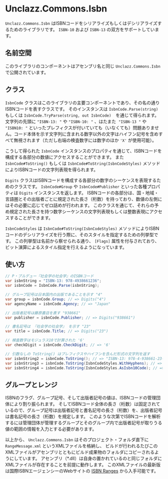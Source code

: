 # Unclazz.Commons.Isbn

`Unclazz.Commons.Isbn` はISBNコードをシリアライズもしくはデシリアライズするためのライブラリです。
`ISBN-10` および `ISBN-13` の双方をサポートしています。

## 名前空間

このライブラリのコンポーネントはアセンブリ名と同じ `Unclazz.Commons.Isbn` で公開されています。

## クラス

`IsbnCode` クラスはこのライブラリの主要コンポーネントであり、その名の通りISBNコードを表すクラスです。
そのインスタンスは `IsbnCode.Parse(string)` もしくは `IsbnCode.TryParse(string, out IsbnCode)`　を通じて得られます。
文字列の先頭に `"ISBN-13: "` や `"ISBN-10: "` 、はたまた  `"ISBN-13 "` や `"ISBN10: "` といったプレフィクスが付いていても（いなくても）問題ありません。コード本体を示す文字列に含まれる数字以外の文字はハイフン記号を含めすべて無視されます（ただし右端の検査数字には数字のほか `'X'` が使用可能）。

こうして得られた `IsbnCode` インスタンスのプロパティを通じて、ISBNコードを構成する各部分の数値にアクセスすることができます。
また `IsbnCode#ToString()` もしくは `IsbnCode#ToString(IsbnCodeStyles)` メソッドによりISBNコードの文字列表現を得られます。

`Digits` クラスはISBNコードを構成する各部分の数字のシーケンスを表現するためのクラスです。
`IsbnCode#Group` や `IsbnCode#Publisher` といった各種プロパティは `Digits` インスタンスを返します。
ISBNコードの各部分は、国・地域・言語圏とその出版者ごとに規定された長さ（桁数）を持っており、数値の左側にはその必要に応じてゼロ詰めが行われます。
このクラスを通じて、それらの予め規定された長さを持つ数字シーケンスの文字列表現もしくは整数表現にアクセスすることができます。

`IsbnCodeStyles` は `IsbnCode#ToString(IsbnCodeStyles)` メソッドによりISBNコードのデシリアライズを行う際に、そのスタイルを指定するための列挙型です。
この列挙型は名前から察せられる通り、 `[Flags]` 属性を付与されており、ビット演算によるスタイル指定を行えるようになっています。

## 使い方

```cs
// P・ブルデュー『社会学の社会学』のISBNコード
var isbnString = "ISBN-13: 978-4938661236";
var isbnCode = IsbnCode.Parse(isbnString);

// グループ記号は日本国内の出版であることを示す "4"
var group = isbnCode.Group; // => Digits("4")
var agencyName = isbnCode.Agency; // => "Japan"

// 出版者記号は藤原書店を表す "938661"
var publisher = isbnCode.Publisher; // => Digits("938661")

// 書名記号は 『社会学の社会学』 を示す "23"
var title = isbnCode.Title; // => Digits("23")

// 検査数字はモジュラス10で計算された '6'
var checkDigit = isbnCode.CheckDigit; // => '6'

// 引数なしの ToString() はプレフィクスやハイフンを含んだ形式の文字列を返す
var isbnString2 = isbnCode.ToString(); // => "ISBN-13: 978-4-938661-23-6"
var isbnString3 = isbnCode.ToString(IsbnCodeStyles.WithHyphens); // =>  "978-4-938661-23-6"
var isbnString4 = isbnCode.ToString(IsbnCodeStyles.AsIsbn10Code); // => "4-938661-23-6"
```

## グループとレンジ

ISBNのフラグ、グループ記号、そして出版者記号の値は、ISBNコードの管理団体により割り振られます。
そしてISBNコード全体の長さ（桁数）は固定されているので、グループ記号は出版者記号と書名記号の長さ（桁数）を、出版者記号は書名記号の長さ（桁数）を規定します。
このような次第でISBNコードを解析するには管理団体が管理するグループとそのグループ内で出版者記号が取りうる値の範囲の情報を入力とする必要があります。

以上から、 `Unclazz.Commons.Isbn` はそのプロジェクト・フォルダ直下に `RangeMessage.xml` というXMLファイルを格納し、
ビルドが行われるたびこのXMLファイルがアセンブリとともにビルド成果物のフォルダにコピーされるようにしています。
アセンブリ（*.dll）は自身の置かれているのと同じフォルダにXMLファイルが存在することを前提に動作します。
このXMLファイルの最新版は国際ISBNエージェンシーのWebサイトの [ISBN Ranges](https://www.isbn-international.org/range_file_generation) から入手可能です。
